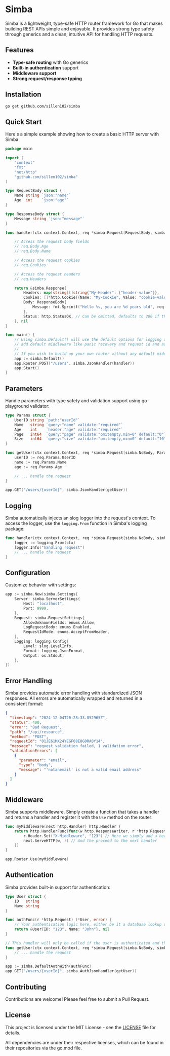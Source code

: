 # Simba

Simba is a lightweight, type-safe HTTP router framework for Go that makes building REST APIs simple and enjoyable. It provides strong type safety through generics and a clean, intuitive API for handling HTTP requests.

## Features

- **Type-safe routing** with Go generics
- **Built-in authentication** support
- **Middleware support**
- **Strong request/response typing**

## Installation

```bash
go get github.com/sillen102/simba
```

## Quick Start

Here's a simple example showing how to create a basic HTTP server with Simba:

```go
package main

import (
    "context"
    "fmt"
    "net/http"
    "github.com/sillen102/simba"
)

type RequestBody struct {
    Name string `json:"name"`
    Age  int    `json:"age"`
}

type ResponseBody struct {
    Message string `json:"message"`
}

func handler(ctx context.Context, req *simba.Request[RequestBody, simba.NoParams]) (*simba.Response, error) {

    // Access the request body fields
    // req.Body.Age
    // req.Body.Name

    // Access the request cookies
    // req.Cookies

    // Access the request headers
    // req.Headers

    return &simba.Response{
        Headers: map[string][]string{"My-Header": {"header-value"}},
        Cookies: []*http.Cookie{{Name: "My-Cookie", Value: "cookie-value"}},
        Body: ResponseBody{
            Message: fmt.Sprintf("Hello %s, you are %d years old", req.Body.Name, req.Body.Age),
        },
        Status: http.StatusOK, // Can be omitted, defaults to 200 if there's a body, 204 if there's no body
    }, nil
}

func main() {
    // Using simba.Default() will use the default options for logging and request validation,
    // add default middleware like panic recovery and request id and add some endpoints like /health
    //
    // If you wish to build up your own router without any default middleware etc., use simba.New()
    app := simba.Default()
	app.Router.POST("/users", simba.JsonHandler(handler))
	app.Start()
}
```

## Parameters

Handle parameters with type safety and validation support using go-playground validator:

```go
type Params struct {
    UserID string `path:"userId"`
    Name   string `query:"name" validate:"required"`
    Age    int    `header:"age" validate:"required"`
    Page   int64  `query:"page" validate:"omitempty,min=0" default:"0"`
    Size   int64  `query:"size" validate:"omitempty,min=0" default:"10"`
}

func getUser(ctx context.Context, req *simba.Request[simba.NoBody, Params]) (*simba.Response, error) {
    userID := req.Params.UserID
    name := req.Params.Name
    age := req.Params.Age

    // ... handle the request
}

app.GET("/users/{userId}", simba.JsonHandler(getUser))
```

## Logging

Simba automatically injects an slog logger into the request's context. To access the logger, use the `logging.From` function in Simba's logging package:

```go
func handler(ctx context.Context, req *simba.Request[simba.NoBody, simba.NoParams]) (*simba.Response, error) {
    logger := logging.From(ctx)
    logger.Info("handling request")
    // ... handle the request
}
```

## Configuration

Customize behavior with settings:

```go
app := simba.New(simba.Settings{
    Server: simba.ServerSettings{
        Host: "localhost",
        Port: 9999,
    },
    Request: simba.RequestSettings{
        AllowUnknownFields: enums.Allow,
        LogRequestBody: enums.Enabled,
        RequestIdMode: enums.AcceptFromHeader,
    },
    Logging: logging.Config{
        Level: slog.LevelInfo,
        Format: logging.JsonFormat,
        Output: os.Stdout,
    },
})

```

## Error Handling

Simba provides automatic error handling with standardized JSON responses. All errors are automatically wrapped and returned in a consistent format:

```json
{
  "timestamp": "2024-12-04T20:28:33.852965Z",
  "status": 400,
  "error": "Bad Request",
  "path": "/api/resource",
  "method": "POST",
  "requestId": "01JE61MX24YEGF08E8G0RA0Y14",
  "message": "request validation failed, 1 validation error",
  "validationErrors": [
    {
      "parameter": "email",
      "type": "body",
      "message": "'notanemail' is not a valid email address"
    }
  ]
}
```

## Middleware

Simba supports middleware. Simply create a function that takes a handler and returns a handler and register it with the `Use` method on the router:

```go
func myMiddleware(next http.Handler) http.Handler {
    return http.HandlerFunc(func(w http.ResponseWriter, r *http.Request) {
        r.Header.Set("X-Middleware", "123") // Here we simply add a header to every request
        next.ServeHTTP(w, r) // And the proceed to the next handler
    })
}

app.Router.Use(myMiddleware)
```

## Authentication

Simba provides built-in support for authentication:

```go
type User struct {
    ID   string
    Name string
}

func authFunc(r *http.Request) (*User, error) {
    // Your authentication logic here, either be it a database lookup or any other authentication method
    return &User{ID: "123", Name: "John"}, nil
}

// This handler will only be called if the user is authenticated and the user is available as one of the function parameters
func getUser(ctx context.Context, req *simba.Request[simba.NoBody, simba.NoParams], user *User) (*simba.Response, error) {
    // ... handle the request
}

app := simba.DefaultAuthWith(authFunc)
app.GET("/users/{userId}", simba.AuthJsonHandler(getUser))
```


## Contributing

Contributions are welcome! Please feel free to submit a Pull Request.

## License

This project is licensed under the MIT License - see the [LICENSE](LICENSE) file for details.

All dependencies are under their respective licenses, which can be found in their repositories via the go.mod file.

